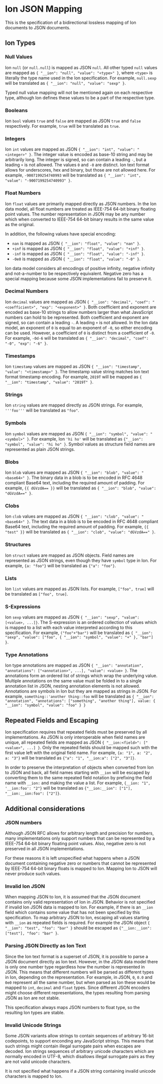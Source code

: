 # Ion JSON Mapping

This is the specification of a bidirectional lossless mapping of Ion
documents to JSON documents.

## Ion Types

### Null Values

Ion `null` (or `null.null`) is mapped as JSON `null`. All other typed
`null` values are mapped as `{ "__ion": "null", "value": "<type>" }`,
where `<type>` is literally the type name used in the Ion
specification. For example, `null.sexp` will be translated as `{
"__ion": "null", "value": "sexp" }`.

Typed null value mapping will not be mentioned again on each
respective type, although Ion defines these values to be a part of the
respective type.

### Booleans

Ion `bool` values `true` and `false` are mapped as JSON `true` and
`false` respectively. For example, `true` will be translated as
`true`.

### Integers

Ion `int` values are mapped as JSON `{ "__ion": "int", "value":
"<integer>" }`. The integer value is encoded as base-10 string and may
be arbitrarily long. The integer is signed, so can contain a leading
`-`, but a leading `+` is not allowed. The values `0` and `-0` are
distinct. Ion text format allows for underscores, hex and binary, but
those are not allowed here. For example, `-9007199254740993` will be
translated as `{ "__ion": "int", "value": "-9007199254740993" }`.

### Float Numbers

Ion `float` values are primarily mapped directly as JSON numbers. In
the Ion data model, all float numbers are treated as IEEE-754 64-bit
binary floating point values. The number representation in JSON may be
any number which when converted to IEEE-754 64-bit binary results in
the same value as the original.

In addition, the following values have special encoding:

- `nan` is mapped as JSON `{ "__ion": "float", "value": "nan" }`.
- `+inf` is mapped as JSON `{ "__ion": "float", "value": "+inf" }`.
- `-inf` is mapped as JSON `{ "__ion": "float", "value": "-inf" }`.
- `-0e0` is mapped as JSON `{ "__ion": "float", "value": "-0" }`.

Ion data model considers all encodings of positive infinity, negative
infinity and not-a-number to be respectively equivalent. Negative zero
has a special mapping because some JSON implementations fail to
preserve it.

### Decimal Numbers

Ion `decimal` values are mapped as JSON `{ "__ion": "decimal", "coef":
"<coefficient>", "exp": "<exponent>" }`. Both coefficient and exponent
are encoded as base-10 strings to allow numbers larger than what
JavaScript numbers can hold to be represented. Both coefficient and
exponent are signed, so can contain a leading `-`. A leading `+` is
not allowed. In the Ion data model, an exponent of `0` is equal to an
exponent of `-0`, so either encoding can be used. However, a
coefficient of `0` is distinct from a coefficient of `-0`. For
example, `-0d-6` will be translated as `{ "__ion": "decimal", "coef":
"-0", "exp": "-6" }`.

### Timestamps

Ion `timestamp` values are mapped as JSON `{ "__ion": "timestamp",
"value": "<timestamp>" }`. The timestamp value string matches Ion text
format timestamp encoding. For example, `2019T` will be mapped as `{
"__ion": "timestamp", "value": "2019T" }`. 

### Strings

Ion `string` values are mapped directly as JSON strings. For example,
`'''foo'''` will be translated as `"foo"`.

### Symbols

Ion `symbol` values are mapped as JSON `{ "__ion": "symbol", "value":
"<symbol>" }`. For example, Ion `'hi ho'` will be translated as
`{"__ion": "symbol", "value": "hi ho" }`. Symbol values as structure
field names are represented as plain JSON strings. 

### Blobs

Ion `blob` values are mapped as JSON `{ "__ion": "blob", "value":
"<base64>" }`. The binary data in a blob is to be encoded in RFC 4648
compliant Base64 text, including the required amount of padding. For
example, `{{ dGVzdA== }}` will be translated as `{ "__ion": "blob",
"value": "dGVzdA==" }`.

### Clobs

Ion `clob` values are mapped as JSON `{ "__ion": "clob", "value":
"<base64>" }`. The text data in a blob is to be encoded in RFC 4648
compliant Base64 text, including the required amount of padding. For
example, `{{ "test" }}` will be translated as `{ "__ion": "clob",
"value": "dGVzdA==" }`.

### Structures

Ion `struct` values are mapped as JSON objects. Field names are
represented as JSON strings, even though they have `symbol` type in
Ion. For example, `{a: "foo"}` will be translated as `{"a": "foo"}`.

### Lists

Ion `list` values are mapped as JSON lists. For example, `["foo",
true]` will be translated as `["foo", true]`.

### S-Expressions

Ion `sexp` values are mapped as JSON `{ "__ion": "sexp", "value":
[<value>, ...]}`. The S-expression is an ordered collection of values
which is mapped to a list with each value interpreted according to
this specification. For example, `("foo"+"bar")` will be translated as
`{ "__ion": "sexp", "value": ["foo", { "__ion": "symbol", "value": "+"
}, "bar"] }`.

### Type Annotations

Ion type annotations are mapped as JSON `{ "__ion": "annotation",
"annotations": ["<annotation>", ...], "value": <value> }`. The
annotations form an ordered list of strings which wrap the underlying
value. Multiple annotations on the same value must be folded in to a
single annotation list in JSON, nesting annotation elements is not
allowed. Annotations are symbols in Ion but they are mapped as strings
in JSON. For example, `something::'another thing::foo` will be
translated as `{ "__ion": "annotation", "annotations": ["something",
"another thing"], value: { "__ion": "symbol", "value": "foo" } }`

## Repeated Fields and Escaping

Ion specification requires that repeated fields must be preserved by
all implementations. As JSON is only interoperable when field names
are unique, all repeated fields are mapped as JSON `{ "__ion:<field>":
["<value>", ...] }`. Only the repeated fields should be mapped such
with the first value left with the original field name. For example,
`{a: "1", a: "2", a: "3"}` will be translated as `{"a": "1",
"__ion:a": ["2", "3"]}`.

In order to preserve the interpretation of objects when converted from
Ion to JSON and back, all field names starting with `__ion` will be
escaped by converting them to the same repeated field notation by
prefixing the field name with `__ion:` and making the value a list.
For example, `{__ion: "1", '__ion:foo': "2"}` will be translated as
`{"__ion:__ion": ["1"], "__ion:__ion:foo": ["2"]}`. 

## Additional considerations

### JSON numbers

Although JSON RFC allows for arbitrary length and precision for
numbers, many implementations only support numbers that can be
represented by a IEEE-754 64-bit binary floating point values. Also,
negative zero is not preserved in all JSON implementations.

For these reasons it is left unspecified what happens when a JSON
document containing negative zero or numbers that cannot be
represented by IEEE-754 64-bit binary floats is mapped to Ion. Mapping
Ion to JSON will never produce such values.

### Invalid Ion JSON

When mapping JSON to Ion, it is assumed that the JSON document
contains only valid representation of Ion in JSON. Behavior is not
specified if invalid Ion JSON data is mapped to Ion. For example, if
there is an `__ion` field which contains some value that has not been
specified by this specification. To map arbitrary JSON to Ion,
escaping all values starting with `__ion` as repeated fields is
required. For example the JSON object `{ "__ion": "test", "foo": "bar"
}` should be escaped as `{"__ion:__ion": ["test"], "foo": "bar" }`.

### Parsing JSON Directly as Ion Text

Since the Ion text format is a superset of JSON, it is possible to
parse a JSON document directly as Ion text. However, in the JSON data
model there is only one number type regardless how the number is
represented in JSON. This means that different numbers will be parsed
as different types in Ion, depending on the representation. For
example, in JSON, `0`, `0.0` and `0e0` represent all the same number,
but when parsed as Ion these would be mapped to `int`, `decimal` and
`float` types. Since different JSON encoders might choose different
representations, the types resulting from parsing JSON as Ion are not
stable.

This specification always maps JSON numbers to float type, so the
resulting Ion types are stable.

### Invalid Unicode Strings

Some JSON variants allow strings to contain sequences of arbitrary
16-bit codepoints, to support enconding any JavaScript strings. This
means that such strings might contain illegal surrogate pairs when
escapes are decoded. Ion strings sequences of arbitrary unicode
characters which are normally encoded in UTF-8, which disallows
illegal surrogate pairs as they are not valid unicode characters.

It is not specified what happens if a JSON string containing invalid
unicode characters is mapped to Ion.
